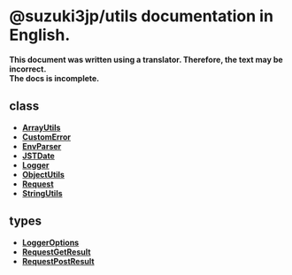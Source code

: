 # @suzuki3jp/utils documentation in English.
**This document was written using a translator. Therefore, the text may be incorrect.**  
**The docs is incomplete.**
## class
- **[ArrayUtils](./class/ArrayUtils.md)**
- **[CustomError](./class/CustomError.md)**
- **[EnvParser](./class/EnvParser.md)**
- **[JSTDate](./class/JSTDate.md)**
- **[Logger](./class/Logger.md)**
- **[ObjectUtils](./class/ObjectUtils.md)**
- **[Request](./class/Request.md)**
- **[StringUtils](./class/StringUtils.md)**
## types
- **[LoggerOptions](./type/LoggerOptions.md)**
- **[RequestGetResult](./type/RequestGetResult.md)**
- **[RequestPostResult](./type/RequestPostResult.md)**